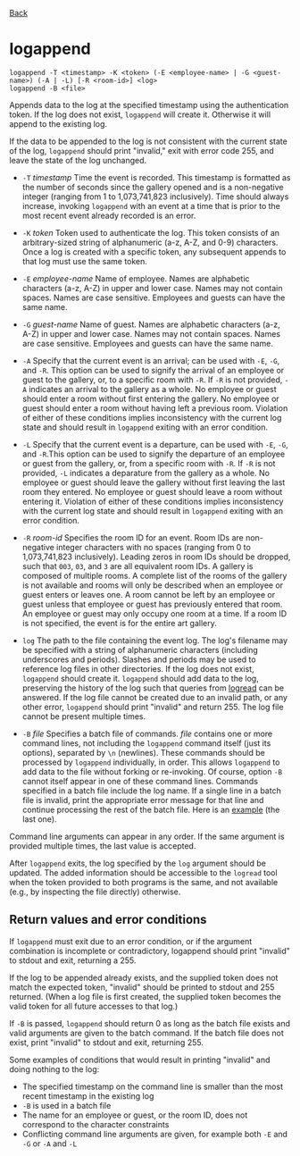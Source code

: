 [Back](SPEC.html)

logappend
=========
    logappend -T <timestamp> -K <token> (-E <employee-name> | -G <guest-name>) (-A | -L) [-R <room-id>] <log>
    logappend -B <file>

Appends data to the log at the specified timestamp using the authentication token. If the log does not exist, `logappend` will create it. Otherwise it will append to the existing log. 

If the data to be appended to the log is not consistent with the current state of the log, `logappend` should print "invalid," exit with error code 255, and leave the state of the log unchanged. 

 * `-T` *timestamp* Time the event is recorded. This timestamp is formatted as the number of seconds since the gallery opened and is a non-negative integer (ranging from 1 to 1,073,741,823 inclusively). Time should always increase, invoking `logappend` with an event at a time that is prior to the most recent event already recorded is an error. 

 * `-K` *token* Token used to authenticate the log. This token consists of an arbitrary-sized string of alphanumeric (a-z, A-Z, and 0-9) characters. Once a log is created with a specific token, any subsequent appends to that log must use the same token. 

 * `-E` *employee-name* Name of employee. Names are alphabetic characters (a-z, A-Z) in upper and lower case. Names may not contain spaces. Names are case sensitive. Employees and guests can have the same name.

 * `-G` *guest-name* Name of guest. Names are alphabetic characters (a-z, A-Z) in upper and lower case. Names may not contain spaces. Names are case sensitive. Employees and guests can have the same name.

 * `-A` Specify that the current event is an arrival; can be used with `-E`, `-G`, and `-R`. This option can be used to signify the arrival of an employee or guest to the gallery, or, to a specific room with `-R`. If `-R` is not provided, `-A` indicates an arrival to the gallery as a whole. No employee or guest should enter a room without first entering the gallery. No employee or guest should enter a room without having left a previous room. Violation of either of these conditions implies inconsistency with the current log state and should result in `logappend` exiting with an error condition.

 * `-L` Specify that the current event is a departure, can be used with `-E`, `-G`, and `-R`.This option can be used to signify the departure of an employee or guest from the gallery, or, from a specific room with `-R`. If `-R` is not provided, `-L` indicates a deparature from the gallery as a whole. No employee or guest should leave the gallery without first leaving the last room they entered. No employee or guest should leave a room without entering it. Violation of either of these conditions implies inconsistency with the current log state and should result in `logappend` exiting with an error condition.

 * `-R` *room-id* Specifies the room ID for an event. Room IDs are non-negative integer characters with no spaces (ranging from 0 to 1,073,741,823 inclusively). Leading zeros in room IDs should be dropped, such that `003`, `03`, and `3` are all equivalent room IDs. A gallery is composed of multiple rooms. A complete list of the rooms of the gallery is not available and rooms will only be described when an employee or guest enters or leaves one. A room cannot be left by an employee or guest unless that employee or guest has previously entered that room. An employee or guest may only occupy one room at a time. If a room ID is not specified, the event is for the entire art gallery. 

 * `log` The path to the file containing the event log. The log's filename may be specified with a string of alphanumeric characters (including underscores and periods). Slashes and periods may be used to reference log files in other directories. If the log does not exist, `logappend` should create it. `logappend` should add data to the log, preserving the history of the log such that queries from [logread](LOGREAD.html) can be answered. If the log file cannot be created due to an invalid path, or any other error, `logappend` should print "invalid" and return 255. The log file cannot be present multiple times.

 * `-B` *file* Specifies a batch file of commands. *file* contains one or more command lines, not including the `logappend` command itself (just its options), separated by `\n` (newlines). These commands should be processed by `logappend` individually, in order. This allows `logappend` to add data to the file without forking or re-invoking. Of course, option `-B` cannot itself appear in one of these command lines. Commands specified in a batch file include the log name. If a single line in a batch file is invalid, print the appropriate error message for that line and continue processing the rest of the batch file. Here is an [example](EXAMPLES.html) (the last one).

Command line arguments can appear in any order. If the same argument is provided multiple times, the last value is accepted. 

After `logappend` exits, the log specified by the `log` argument should be updated. The added information should be accessible to the `logread` tool when the token provided to both programs is the same, and not available (e.g., by inspecting the file directly) otherwise. 

Return values and error conditions
----------------------------------
If `logappend` must exit due to an error condition, or if the argument combination is incomplete or contradictory, logappend should print "invalid" to stdout and exit, returning a 255. 

If the log to be appended already exists, and the supplied token does not match the expected token, "invalid" should be printed to stdout and 255 returned. (When a log file is first created, the supplied token becomes the valid token for all future accesses to that log.)

If `-B` is passed, `logappend` should return 0 as long as the batch file exists and valid arguments are given to the batch command. If the batch file does not exist, print "invalid" to stdout and exit, returning 255. 

Some examples of conditions that would result in printing "invalid" and doing nothing to the log:

 * The specified timestamp on the command line is smaller than the most recent timestamp in the existing log 
 * `-B` is used in a batch file
 * The name for an employee or guest, or the room ID, does not correspond to the character constraints
 * Conflicting command line arguments are given, for example both `-E` and `-G` or `-A` and `-L`

   
